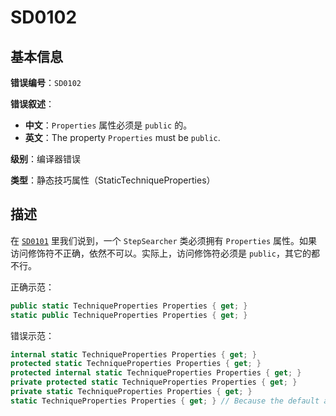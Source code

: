 ﻿# SD0102
## 基本信息

**错误编号**：`SD0102`

**错误叙述**：

* **中文**：`Properties` 属性必须是 `public` 的。
* **英文**：The property `Properties` must be `public`.

**级别**：编译器错误

**类型**：静态技巧属性（StaticTechniqueProperties）

## 描述

在 [`SD0101`](Rule-SD0101) 里我们说到，一个 `StepSearcher` 类必须拥有 `Properties` 属性。如果访问修饰符不正确，依然不可以。实际上，访问修饰符必须是 `public`，其它的都不行。

正确示范：

```csharp
public static TechniqueProperties Properties { get; }
static public TechniqueProperties Properties { get; }
```

错误示范：

```csharp
internal static TechniqueProperties Properties { get; }
protected static TechniqueProperties Properties { get; }
protected internal static TechniqueProperties Properties { get; }
private protected static TechniqueProperties Properties { get; }
private static TechniqueProperties Properties { get; }
static TechniqueProperties Properties { get; } // Because the default accessibility is 'private'.
```